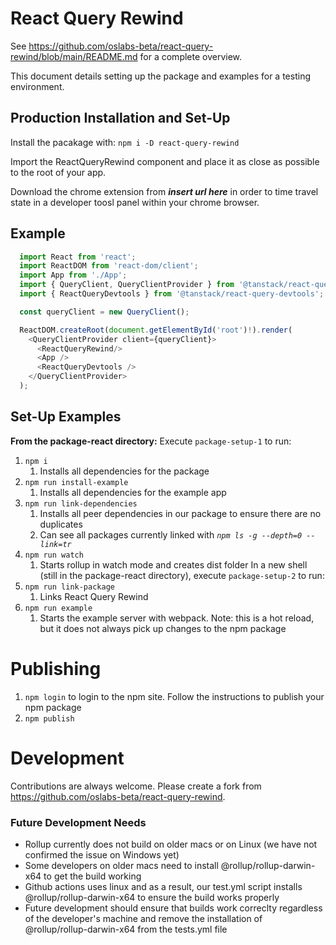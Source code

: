 # React Query Rewind
See https://github.com/oslabs-beta/react-query-rewind/blob/main/README.md for a complete overview.

This document details setting up the package and examples for a testing environment.

## Production Installation and Set-Up
Install the pacakage with: 
  `npm i -D react-query-rewind`

Import the ReactQueryRewind component and place it as close as possible to the root of your app.

Download the chrome extension from ***insert url here*** in order to time travel state in a developer toosl panel within your chrome browser.

## Example 

```javascript
  import React from 'react';
  import ReactDOM from 'react-dom/client';
  import App from './App';
  import { QueryClient, QueryClientProvider } from '@tanstack/react-query';
  import { ReactQueryDevtools } from '@tanstack/react-query-devtools';

  const queryClient = new QueryClient();

  ReactDOM.createRoot(document.getElementById('root')!).render(
    <QueryClientProvider client={queryClient}>
      <ReactQueryRewind/>
      <App />
      <ReactQueryDevtools />
    </QueryClientProvider>
  );
```

## Set-Up Examples
**From the package-react directory:**
Execute `package-setup-1` to run:
1. `npm i`
    1. Installs all dependencies for the package
1. `npm run install-example`
    1. Installs all dependencies for the example app
2. `npm run link-dependencies`
    1. Installs all peer dependencies in our package to ensure there are no duplicates
    2. Can see all packages currently linked with *`npm ls -g --depth=0 --link=tr`*    
3. `npm run watch`
    1. Starts rollup in watch mode and creates dist folder
In a new shell (still in the package-react directory), execute `package-setup-2` to run:
1. `npm run link-package`
    1. Links React Query Rewind
2. `npm run example`
    1. Starts the example server with webpack. Note: this is a hot reload, but it does not always pick up changes to the npm package

# Publishing
1. `npm login` to login to the npm site. Follow the instructions to publish your npm package
2. `npm publish`

# Development
Contributions are always welcome. Please create a fork from https://github.com/oslabs-beta/react-query-rewind.


### Future Development Needs
- Rollup currently does not build on older macs or on Linux (we have not confirmed the issue on Windows yet)
- Some developers on older macs need to install @rollup/rollup-darwin-x64 to get the build working
- Github actions uses linux and as a result, our test.yml script installs @rollup/rollup-darwin-x64 to ensure the build works properly
- Future development should ensure that builds work correclty regardless of the developer's machine and remove the installation of @rollup/rollup-darwin-x64 from the tests.yml file